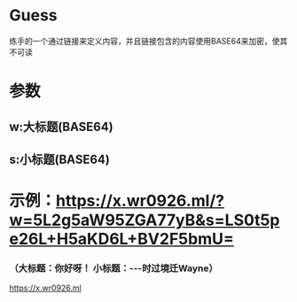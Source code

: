 # Guess
练手的一个通过链接来定义内容，并且链接包含的内容使用BASE64来加密，使其不可读
# 参数
## w:大标题(BASE64)
## s:小标题(BASE64)
# 示例：https://x.wr0926.ml/?w=5L2g5aW95ZGA77yB&s=LS0t5pe26L+H5aKD6L+BV2F5bmU=
### （大标题：你好呀！   小标题：---时过境迁Wayne）
https://x.wr0926.ml
